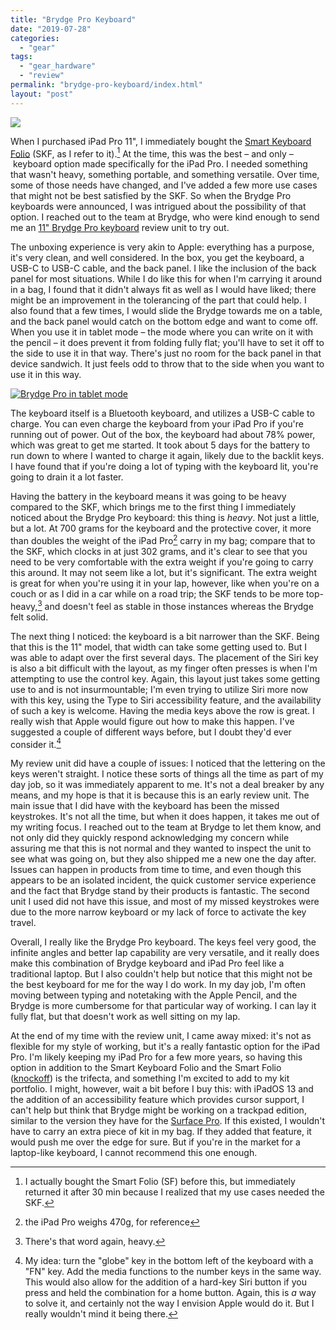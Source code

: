 ```yaml
---
title: "Brydge Pro Keyboard"
date: "2019-07-28"
categories: 
  - "gear"
tags: 
  - "gear_hardware"
  - "review"
permalink: "brydge-pro-keyboard/index.html"
layout: "post"
---
```


[![](/images/2C28A251-CED0-4CAD-98F9-D079C61D49F3-1024x576.jpeg)](https://www.nahumck.me/wp-content/uploads/2019/07/2C28A251-CED0-4CAD-98F9-D079C61D49F3.jpeg)

When I purchased iPad Pro 11", I immediately bought the [Smart Keyboard Folio](http://www.amazon.com/dp/B07JZYSTNR/?tag=nahumck-20) (SKF, as I refer to it).[^1] At the time, this was the best – and only – keyboard option made specifically for the iPad Pro. I needed something that wasn't heavy, something portable, and something versatile. Over time, some of those needs have changed, and I've added a few more use cases that might not be best satisfied by the SKF. So when the Brydge Pro keyboards were announced, I was intrigued about the possibility of that option. I reached out to the team at Brydge, who were kind enough to send me an [11" Brydge Pro keyboard](http://www.amazon.com/dp/B07MTSF94C/?tag=nahumck-20) review unit to try out.

The unboxing experience is very akin to Apple: everything has a purpose, it's very clean, and well considered. In the box, you get the keyboard, a USB-C to USB-C cable, and the back panel. I like the inclusion of the back panel for most situations. While I do like this for when I'm carrying it around in a bag, I found that it didn't always fit as well as I would have liked; there might be an improvement in the tolerancing of the part that could help. I also found that a few times, I would slide the Brydge towards me on a table, and the back panel would catch on the bottom edge and want to come off. When you use it in tablet mode – the mode where you can write on it with the pencil – it does prevent it from folding fully flat; you'll have to set it off to the side to use it in that way. There's just no room for the back panel in that device sandwich. It just feels odd to throw that to the side when you want to use it in this way.

[![](/images/47D65602-BE6B-4DC9-9234-460E096678E8-450x253.jpeg "Brydge Pro in tablet mode")](https://www.nahumck.me/wp-content/uploads/2019/07/47D65602-BE6B-4DC9-9234-460E096678E8.jpeg) 

The keyboard itself is a Bluetooth keyboard, and utilizes a USB-C cable to charge. You can even charge the keyboard from your iPad Pro if you're running out of power. Out of the box, the keyboard had about 78% power, which was great to get me started. It took about 5 days for the battery to run down to where I wanted to charge it again, likely due to the backlit keys. I have found that if you're doing a lot of typing with the keyboard lit, you're going to drain it a lot faster.

Having the battery in the keyboard means it was going to be heavy compared to the SKF, which brings me to the first thing I immediately noticed about the Brydge Pro keyboard: this thing is _heavy_. Not just a little, but a lot. At 700 grams for the keyboard and the protective cover, it more than doubles the weight of the iPad Pro[^2] carry in my bag; compare that to the SKF, which clocks in at just 302 grams, and it's clear to see that you need to be very comfortable with the extra weight if you're going to carry this around. It may not seem like a lot, but it's significant. The extra weight is great for when you're using it in your lap, however, like when you're on a couch or as I did in a car while on a road trip; the SKF tends to be more top-heavy,[^3] and doesn't feel as stable in those instances whereas the Brydge felt solid.

The next thing I noticed: the keyboard is a bit narrower than the SKF. Being that this is the 11" model, that width can take some getting used to. But I was able to adapt over the first several days. The placement of the Siri key is also a bit difficult with the layout, as my finger often presses is when I'm attempting to use the control key. Again, this layout just takes some getting use to and is not insurmountable; I'm even trying to utilize Siri more now with this key, using the Type to Siri accessibility feature, and the availability of such a key is welcome. Having the media keys above the row is great. I really wish that Apple would figure out how to make this happen. I've suggested a couple of different ways before, but I doubt they'd ever consider it.[^4]

My review unit did have a couple of issues: I noticed that the lettering on the keys weren't straight. I notice these sorts of things all the time as part of my day job, so it was immediately apparent to me. It's not a deal breaker by any means, and my hope is that it is because this is an early review unit. The main issue that I did have with the keyboard has been the missed keystrokes. It's not all the time, but when it does happen, it takes me out of my writing focus. I reached out to the team at Brydge to let them know, and not only did they quickly respond acknowledging my concern while assuring me that this is not normal and they wanted to inspect the unit to see what was going on, but they also shipped me a new one the day after. Issues can happen in products from time to time, and even though this appears to be an isolated incident, the quick customer service experience and the fact that Brydge stand by their products is fantastic. The second unit I used did not have this issue, and most of my missed keystrokes were due to the more narrow keyboard or my lack of force to activate the key travel.

Overall, I really like the Brydge Pro keyboard. The keys feel very good, the infinite angles and better lap capability are very versatile, and it really does make this combination of Brydge keyboard and iPad Pro feel like a traditional laptop. But I also couldn't help but notice that this might not be the best keyboard for me for the way I do work. In my day job, I'm often moving between typing and notetaking with the Apple Pencil, and the Brydge is more cumbersome for that particular way of working. I can lay it fully flat, but that doesn't work as well sitting on my lap.

At the end of my time with the review unit, I came away mixed: it's not as flexible for my style of working, but it's a really fantastic option for the iPad Pro. I'm likely keeping my iPad Pro for a few more years, so having this option in addition to the Smart Keyboard Folio and the Smart Folio ([knockoff](http://www.amazon.com/dp/B07H88J5GS/?tag=nahumck-20)) is the trifecta, and something I'm excited to add to my kit portfolio. I might, however, wait a bit before I buy this: with iPadOS 13 and the addition of an accessibility feature which provides cursor support, I can't help but think that Brydge might be working on a trackpad edition, similar to the version they have for the [Surface Pro](http://www.amazon.com/dp/B077GJ92LX/?tag=nahumck-20). If this existed, I wouldn't have to carry an extra piece of kit in my bag. If they added that feature, it would push me over the edge for sure. But if you're in the market for a laptop-like keyboard, I cannot recommend this one enough.

[^1]: I actually bought the Smart Folio (SF) before this, but immediately returned it after 30 min because I realized that my use cases needed the SKF.

[^2]: the iPad Pro weighs 470g, for reference

[^3]: There's that word again, heavy.

[^4]: My idea: turn the "globe" key in the bottom left of the keyboard with a "FN" key. Add the media functions to the number keys in the same way. This would also allow for the addition of a hard-key Siri button if you press and held the combination for a home button. Again, this is _a_ way to solve it, and certainly not the way I envision Apple would do it. But I really wouldn't mind it being there.
